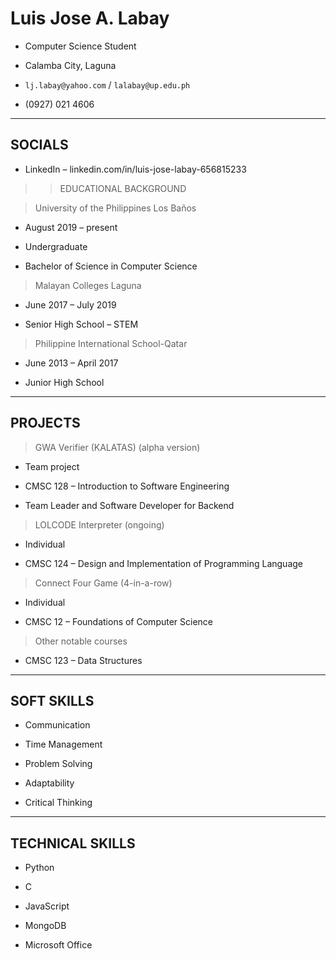 # Luis Jose A. Labay

- Computer Science Student

- Calamba City, Laguna

- `lj.labay@yahoo.com` / `lalabay@up.edu.ph`

- (0927) 021 4606

---

## SOCIALS
- LinkedIn – linkedin.com/in/luis-jose-labay-656815233

>> EDUCATIONAL BACKGROUND

> University of the Philippines Los Baños

 - August 2019 – present

- Undergraduate

- Bachelor of Science in Computer Science

> Malayan Colleges Laguna

- June 2017 – July 2019

- Senior High School – STEM

> Philippine International School-Qatar

- June 2013 – April 2017

- Junior High School

---

## PROJECTS

> GWA Verifier (KALATAS) (alpha version)

- Team project

- CMSC 128 – Introduction to Software Engineering

- Team Leader and Software Developer for Backend

> LOLCODE Interpreter (ongoing)

- Individual

- CMSC 124 – Design and Implementation of Programming Language

> Connect Four Game (4-in-a-row)

- Individual

- CMSC 12 – Foundations of Computer Science

> Other notable courses

- CMSC 123 – Data Structures



---

## SOFT SKILLS

- Communication

- Time Management

- Problem Solving

- Adaptability

- Critical Thinking

---

## TECHNICAL SKILLS

- Python

- C

- JavaScript

- MongoDB

- Microsoft Office

